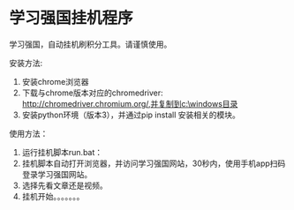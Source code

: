 # 学习强国挂机程序

学习强国，自动挂机刷积分工具。请谨慎使用。

安装方法:

1. 安装chrome浏览器
2. 下载与chrome版本对应的chromedriver: http://chromedriver.chromium.org/,并复制到c:\windows目录
3. 安装python环境（版本3），并通过pip install 安装相关的模块。

使用方法：

1. 运行挂机脚本run.bat：
2. 挂机脚本自动打开浏览器，并访问学习强国网站，30秒内，使用手机app扫码登录学习强国网站。
3. 选择先看文章还是视频。
4. 挂机开始。。。。。。。
